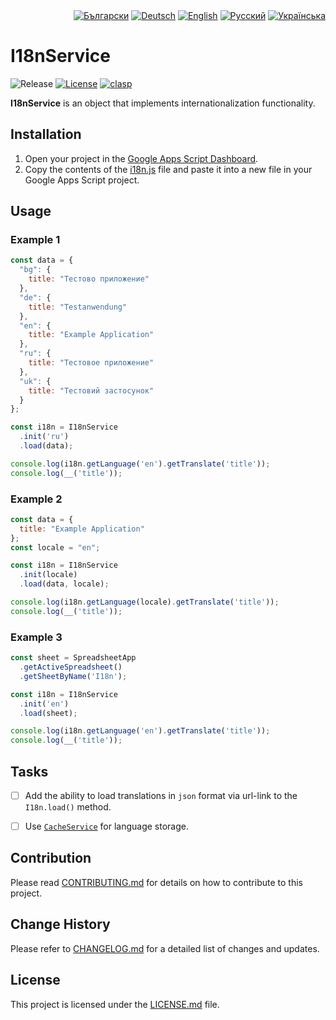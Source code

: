 <div id="locales" align="right">
  <a href="../bg/README.md"><img src="https://img.shields.io/badge/BG-grey?style=flat" alt="Български"></a>
  <a href="../de/README.md"><img src="https://img.shields.io/badge/DE-grey?style=flat" alt="Deutsch"></a>
  <a href="../en/README.md"><img src="https://img.shields.io/badge/EN-blue?style=flat" alt="English"></a>
  <a href="../ru/README.md"><img src="https://img.shields.io/badge/RU-grey?style=flat" alt="Русский"></a>
  <a href="../uk/README.md"><img src="https://img.shields.io/badge/UK-grey?style=flat" alt="Українська"></a>
</div>


# I18nService

<div id="badges" align="left">
  <img src="https://img.shields.io/github/v/release/MaksymStoianov/I18nService" alt="Release">
  <a href="LICENSE.md"><img src="https://img.shields.io/github/license/MaksymStoianov/I18nService" alt="License"></a>
  <a href="https://github.com/google/clasp"><img src="https://img.shields.io/badge/built%20with-clasp-4285f4.svg" alt="clasp"></a>
</div>

**I18nService** is an object that implements internationalization functionality.


## Installation

1. Open your project in the [Google Apps Script Dashboard](https://script.google.com/).
2. Copy the contents of the [i18n.js](../../src/i18n.js) file and paste it into a new file in your Google Apps Script project.


## Usage

### Example 1

```javascript
const data = {
  "bg": {
    title: "Тестово приложение"
  },
  "de": {
    title: "Testanwendung"
  },
  "en": {
    title: "Example Application"
  },
  "ru": {
    title: "Тестовое приложение"
  },
  "uk": {
    title: "Тестовий застосунок"
  }
};

const i18n = I18nService
  .init('ru')
  .load(data);

console.log(i18n.getLanguage('en').getTranslate('title'));
console.log(__('title'));
```

### Example 2

```javascript
const data = {
  title: "Example Application"
};
const locale = "en";

const i18n = I18nService
  .init(locale)
  .load(data, locale);

console.log(i18n.getLanguage(locale).getTranslate('title'));
console.log(__('title'));
```

### Example 3

```javascript
const sheet = SpreadsheetApp
  .getActiveSpreadsheet()
  .getSheetByName('I18n');

const i18n = I18nService
  .init('en')
  .load(sheet);

console.log(i18n.getLanguage('en').getTranslate('title'));
console.log(__('title'));
```


## Tasks

- [ ] Add the ability to load translations in `json` format via url-link to the `I18n.load()` method.
- [ ] Use [`CacheService`](https://developers.google.com/apps-script/reference/cache) for language storage.


## Contribution

Please read [CONTRIBUTING.md](CONTRIBUTING.md) for details on how to contribute to this project.


## Change History

Please refer to [CHANGELOG.md](CHANGELOG.md) for a detailed list of changes and updates.


## License

This project is licensed under the [LICENSE.md](LICENSE.md) file.